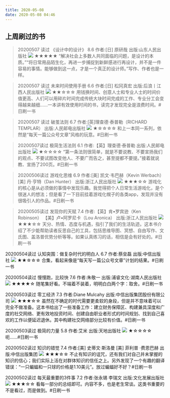```yaml
---
title: 2020-05-08
date: 2020-05-08 04:46
---
```




## 上周刷过的书
>20200507 读过
>《设计中的设计》  8.6
>作者:[日] 原研哉
>出版:山东人民出版社
>![](./_image/2020-05-08/2020-05-08-04-59-22.jpg)
>★★★★★ “解决社会上多数人共同面临的问题，是设计的本质。”“将日常用品陌生化，再进一步捕捉到新鲜感进行再设计，并不是一件容易的事情。能够做到这一点，才是一个真正的设计师。”写作、作者也是一样。

>20200507 读过
>未来时间使用手册  6.6
>作者:[日] 松冈真宏
>出版:后浪丨江西人民出版社
>![](./_image/2020-05-08/2020-05-08-04-59-13.jpg)
>★★☆☆☆ 用钱换时间、创意人士和专业人士的时间价值更高、人们可以用碎片时间完成传统大块时间完成的工作、专业分工会变得越来越细……一本讲有效使用时间的书，读完才发现完全是浪费时间。#日刷一书

>20200507 读过
>破茧法则  6.7
>作者:[英]理查德·泰普勒（RICHARD TEMPLAR）
>出版:人民邮电出版社
>![](./_image/2020-05-08/2020-05-08-04-59-02.jpg)
>★☆☆☆☆ 和上一本同一系列，依然是“每天一篇公众号文章”风格的玩意。#日刷一书

>20200507读过
>极简生活法则  6.1
>作者:【英】理查德·泰普勒
>出版:人民邮电出版社
>![](./_image/2020-05-08/2020-05-08-04-58-53.jpg)
>★☆☆☆☆ “第一条法则很简单，就是不要说教、不要宣扬我们的观点、不要试图改变他人、不要广而告之，甚至提都不要提。”接着就说教、宣扬了200页。#日刷一书

>20200506读过
>游戏化思维  6.9
>作者:[美] 凯文·韦巴赫（Kevin Werbach） [美] 丹·亨特（Dan Hunter）
>出版:浙江人民出版社
>![](./_image/2020-05-08/2020-05-08-04-58-44.jpg)
>★★★☆☆ 游戏化的核心是从必须做的事情中发现乐趣。我觉得把个人日常生活游戏化，是个很迷人的想法；但是看了一下目前挂着游戏化幌子的各类app，发现并没有很吸引人的作品。#日刷一书

>20200505读过
>发现你的天赋  7.4
>作者:【英】肯•罗宾逊（Ken Robinson） 【美】卢•阿罗尼卡（Lou Aronica）
>出版:浙江人民出版社
>![](./_image/2020-05-08/2020-05-08-04-58-35.jpg)
★★★☆☆ 天分、热情、态度与机遇，指引了我们的生活轨迹。这本书介绍了不少能帮助读者反思自己的工具，包括思维导图、冥想、自由写作、文氏图、盖洛普优势分析等等。如果认真练习的话，相信是会有好处的。#日刷一书

20200504读过
认知突围：做复杂时代的明白人  6.7
作者:蔡垒磊
出版:中信出版社
![](./_image/2020-05-08/2020-05-08-04-58-25.jpg)
★★☆☆☆ 合集，看起来像是“每天写一篇公众号文章”计划的结果。#日刷一书

20200504读过
慢慢跑，比较快  7.6
作者:朱敬一
出版:浦睿文化·湖南人民出版社
![](./_image/2020-05-08/2020-05-08-04-58-16.jpg)
★★★★☆ 随笔集好看。不端着不装着，明明白白两个字：取舍。#日刷一书

20200503读过
零工经济  7.3
作者:Diane Mulcahy
出版:中信出版集团股份有限公司
![](./_image/2020-05-08/2020-05-08-04-57-56.jpg)
★★★☆☆ 虽然在不确定的时代需要更柔软的身段，但是并不意味着可以完全不做准备。这本书给出了一些准备工作：建立财务保障区、构建兼具深度和广度的社交网络、更有效地投资时间、创建自由职业者形式的时间规划、找到自己喜欢的工作以便延迟退休。其中构建社交网络部分比较有价值。#日刷一书

20200503读过
极简的力量  5.8
作者:艾米
出版:天地出版社
![](./_image/2020-05-08/2020-05-08-04-57-44.jpg)
★☆☆☆☆ 呃……#日刷一书


20200502读过
知识的错觉  7.4
作者:[美] 史蒂文·斯洛曼 [美] 菲利普 ·费恩巴赫
出版:中信出版集团
![](./_image/2020-05-08/2020-05-08-04-55-22.jpg)
★★★☆☆ 不止有知识的诅咒，还有我们对自己并未掌握的知识的信心；我们实际上活在对群体知识的信任之上。另外发现了一个有趣的翻译错误：“一只蝙蝠和一只球的价格是1.10美元”。放过蝙蝠好不好？#日刷一书

20200502读过
每天最重要的3件事  7.2
作者:张永锡 李瑞文
出版:文化发展出版社
![](./_image/2020-05-08/2020-05-08-04-55-09.jpg)
★★★☆☆ 看每一部分的总结即可。内容不多，也是老生常谈。这类书重要的不是看过，而是做到。#日刷一书
